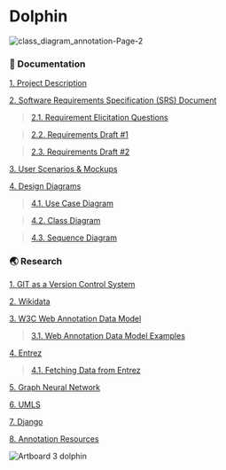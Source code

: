 # Dolphin

![class_diagram_annotation-Page-2](https://user-images.githubusercontent.com/25805267/106479428-61f46280-64bb-11eb-97ad-c105cdf80b22.png)


### :scroll: Documentation
[1. Project Description](https://github.com/HBilge/Dolphin/wiki/Project-Description)

[2. Software Requirements Specification (SRS) Document](https://github.com/HBilge/Dolphin/wiki/Software-Requirements-Specification-(SRS)-Document)
> [2.1. Requirement Elicitation Questions](https://github.com/HBilge/Dolphin/wiki/Requirement-Elicitation-Questions)

> [2.2. Requirements Draft #1](https://github.com/HBilge/Dolphin/wiki/Requirements-Draft-%231)

> [2.3. Requirements Draft #2](https://github.com/HBilge/Dolphin/wiki/Requirements-Draft-%232)


[3. User Scenarios & Mockups](https://github.com/HBilge/Dolphin/wiki/User-Scenarios-&-Mockups)

[4. Design Diagrams]()
> [4.1. Use Case Diagram](https://github.com/HBilge/Dolphin/wiki/Use-Case-Diagram)

> [4.2. Class Diagram](https://github.com/HBilge/Dolphin/wiki/Class-Diagram)

> [4.3. Sequence Diagram](https://github.com/HBilge/Dolphin/wiki/Sequence-Diagram)

### :earth_asia: Research

[1. GIT as a Version Control System](https://github.com/HBilge/Group1/wiki/Git-as-a-Version-Control-System)

[2. Wikidata](https://github.com/HBilge/Group1/wiki/Research:-Wikidata)

[3. W3C Web Annotation Data Model](https://github.com/HBilge/Group1/wiki/Research:-W3C-Web-Annotation-Data-Model)

> [3.1. Web Annotation Data Model Examples](https://github.com/HBilge/Dolphin/wiki/Web-Annotation-Model-Examples)

[4. Entrez](https://github.com/HBilge/Group1/wiki/Research:-Study-Entrez)

> [4.1. Fetching Data from Entrez](https://github.com/HBilge/Dolphin/wiki/Fetching-Data-from-Entrez)

[5. Graph Neural Network](https://github.com/HBilge/Dolphin/wiki/Graph-Neural-Network-Educational-Material)

[6. UMLS ](https://github.com/HBilge/Dolphin/wiki/UMLS-%26-Bioontology.org)

[7. Django ](https://github.com/HBilge/Dolphin/wiki/Django)

[8. Annotation Resources](https://github.com/HBilge/Dolphin/wiki/Annotation-Resouces)



![Artboard 3 dolphin](https://user-images.githubusercontent.com/25805267/102322318-eb91b480-3f8f-11eb-9f58-3e3fcda59412.png)
